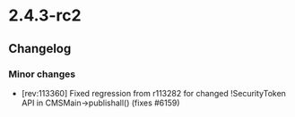 # 2.4.3-rc2

## Changelog

### Minor changes

 * [rev:113360] Fixed regression from r113282 for changed !SecurityToken API in CMSMain->publishall() (fixes #6159)